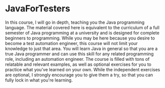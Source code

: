 # JavaForTesters
In this course, I will go in depth, teaching you the Java programming language.  The material covered here is equivalent to the curriculum of a full semester of Java programming at a university and is designed for complete beginners to programming. While you may be here because you desire to become a test automation engineer, this course will not limit your knowledge to just that area. You will learn Java in general so that you are a true Java programmer and can use this skill for any related programming role, including an automation engineer.  The course is filled with tons of relatable and relevant examples, as well as optional exercises for you to practice what you've learned on your own. While the independent exercises are optional, I strongly encourage you to give them a try, so that you can fully lock in what you're learning.

